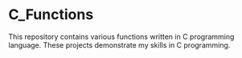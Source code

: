 # C_Functions
This repository contains various functions written in C programming language. These projects demonstrate my skills in C programming.
